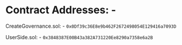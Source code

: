 # Contract Addresses: - 

CreateGovernance.sol: - ```0x0Df39c36E8e9b462F2672498054E129416a7093D``` 

UserSide.sol: - ```0x3848387E00B43a382A731220Ee8290a7358e6a2B```
